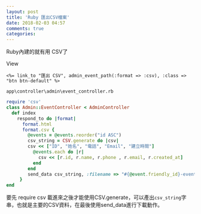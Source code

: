 ```yaml
---
layout: post
title: 'Ruby 匯出CSV檔案'
date: 2018-02-03 04:57
comments: true
categories:
---
```

Ruby內建的就有用 CSV了

View
```erb
<%= link_to "匯出 CSV", admin_event_path(:format => :csv), :class => "btn btn-default" %>
```
`app\controller\admin\event_controller.rb`
```ruby
require 'csv'
class Admin::EventController < AdminController
  def index
    respond_to do |format|
      format.html
      format.csv {
        @events = @events.reorder("id ASC")
        csv_string = CSV.generate do |csv|
        csv << ["ID", "姓名", "電話", "Email", "建立時間"]
          @events.each do |r|
            csv << [r.id, r.name, r.phone , r.email, r.created_at]
          end
        end
        send_data csv_string, :filename => "#{@event.friendly_id}-events-#{Time.now.to_s(:number)}.csv"
     }
end
```
要先 require csv 載進來之後才能使用CSV.generate，可以產出`csv_string`字串，也就是主要的CSV資料，在最後使用send_data進行下載動作。